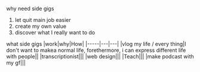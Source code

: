 why need side gigs
1. let quit main job easier
2. create my own value
3. discover what I really want to do

what side gigs
|work|why|How|
|-----|---|---|
|vlog my life / every thing|I don't want to makea normal life, forethermore, i can express different life with people||
|transcriptionist|||
|web design|||
|Teach|||
|make podcast with my gf|||
